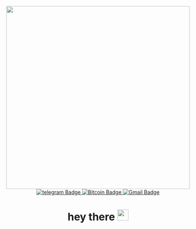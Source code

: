 <div id="header" align="center">
  <img src="https://i.giphy.com/media/v1.Y2lkPTc5MGI3NjExMHcxNm12NmRzbGxmbmgyeWZ4eno0NTBnM3Z6eDgyNGc4eXZwbWRjZyZlcD12MV9pbnRlcm5hbF9naWZfYnlfaWQmY3Q9Zw/13GIgrGdslD9oQ/giphy.gif" width="500"/>
  <div align="center"></div>
<div id="badges">
   <a href="https://t.me/RedBertST">
    <img src="https://img.shields.io/badge/Telegram-2CA5E0?style=for-the-badge&logo=telegram&logoColor=white" alt="telegram Badge"/>
  </a>
  <a href="bc1qxgp5jh64quny5shun7t8nlnn32kgduvwppf8mk">
    <img src="https://img.shields.io/badge/Bitcoin-000000?style=for-the-badge&logo=bitcoin&logoColor=white" alt="Bitcoin Badge"/>
  </a>
<a href="mailto:telezhenkoalbert@gmail.com">
<img src="https://img.shields.io/badge/Gmail-D14836?style=for-the-badge&logo=gmail&logoColor=white" alt="Gmail Badge"/>
  </a>
<div align="center">
<img src="https://komarev.com/ghpvc/?username=AlbertSt7&style=flat-square&color=blue" alt=""/>
<h1>
  hey there
  <img src="https://media.giphy.com/media/hvRJCLFzcasrR4ia7z/giphy.gif" width="30px"/>
</h1>
